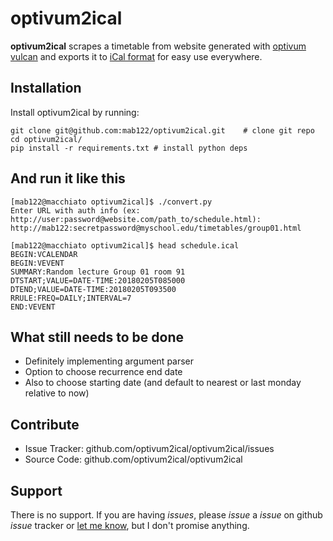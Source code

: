 optivum2ical
========

**optivum2ical** scrapes a timetable from website generated with [optivum vulcan](//www.vulcan.edu.pl/dla_szkol/optivum/plan_lekcji/Strony/wstep.aspx) and exports it to [iCal format](https://tools.ietf.org/html/rfc5545) for easy use everywhere.

Installation
------------

Install optivum2ical by running:

	git clone git@github.com:mab122/optivum2ical.git	# clone git repo
	cd optivum2ical/
	pip install -r requirements.txt	# install python deps

And run it like this
--------------------

	[mab122@macchiato optivum2ical]$ ./convert.py
	Enter URL with auth info (ex: http://user:password@website.com/path_to/schedule.html):
	http://mab122:secretpassword@myschool.edu/timetables/group01.html

	[mab122@macchiato optivum2ical]$ head schedule.ical
	BEGIN:VCALENDAR
	BEGIN:VEVENT
	SUMMARY:Random lecture Group 01 room 91
	DTSTART;VALUE=DATE-TIME:20180205T085000
	DTEND;VALUE=DATE-TIME:20180205T093500
	RRULE:FREQ=DAILY;INTERVAL=7
	END:VEVENT



What still needs to be done
---------------------------

- Definitely implementing argument parser
- Option to choose recurrence end date
- Also to choose starting date (and default to nearest or last monday relative to now)


Contribute
----------

- Issue Tracker: github.com/optivum2ical/optivum2ical/issues
- Source Code: github.com/optivum2ical/optivum2ical

Support
-------

There is no support. If you are having *issues*, please *issue* a *issue* on github *issue* tracker or [let me know](mailto:me@1CEC0FFEE.black), but I don't promise anything.
